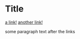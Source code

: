 # Title


[a link!](https://something.com)
[another link!](some-page.html)

some paragraph text after the links